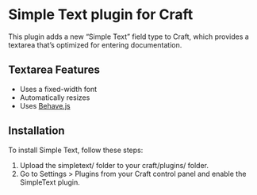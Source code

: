 # Simple Text plugin for Craft

This plugin adds a new “Simple Text” field type to Craft, which provides a textarea that’s optimized for entering documentation.

## Textarea Features

* Uses a fixed-width font
* Automatically resizes
* Uses [Behave.js](http://jakiestfu.github.io/Behave.js/)

## Installation

To install Simple Text, follow these steps:

1.  Upload the simpletext/ folder to your craft/plugins/ folder.
2.  Go to Settings > Plugins from your Craft control panel and enable the SimpleText plugin.
